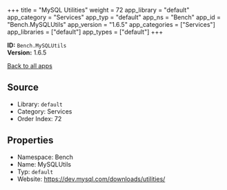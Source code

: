 ﻿+++
title = "MySQL Utilities"
weight = 72
app_library = "default"
app_category = "Services"
app_typ = "default"
app_ns = "Bench"
app_id = "Bench.MySQLUtils"
app_version = "1.6.5"
app_categories = ["Services"]
app_libraries = ["default"]
app_types = ["default"]
+++

**ID:** `Bench.MySQLUtils`  
**Version:** 1.6.5  
<!--more-->

[Back to all apps](/apps/)

## Source

* Library: `default`
* Category: Services
* Order Index: 72

## Properties

* Namespace: Bench
* Name: MySQLUtils
* Typ: `default`
* Website: <https://dev.mysql.com/downloads/utilities/>

